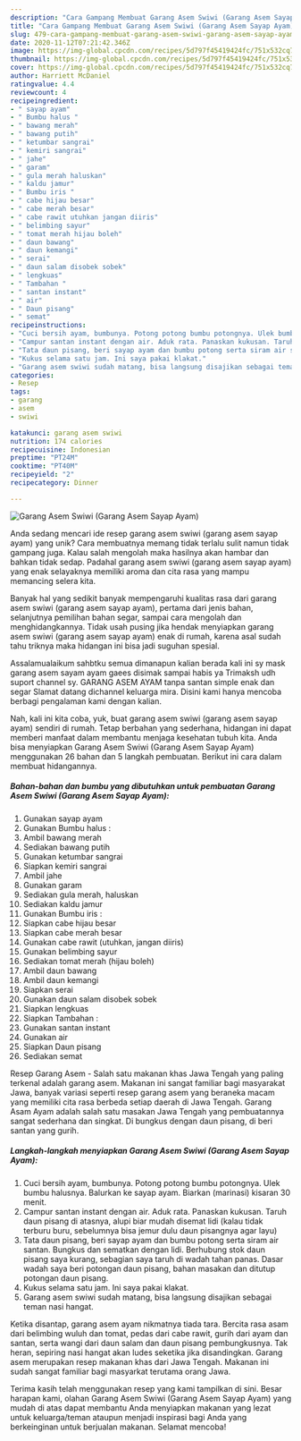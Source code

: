 ```yaml
---
description: "Cara Gampang Membuat Garang Asem Swiwi (Garang Asem Sayap Ayam), Lezat Sekali"
title: "Cara Gampang Membuat Garang Asem Swiwi (Garang Asem Sayap Ayam), Lezat Sekali"
slug: 479-cara-gampang-membuat-garang-asem-swiwi-garang-asem-sayap-ayam-lezat-sekali
date: 2020-11-12T07:21:42.346Z
image: https://img-global.cpcdn.com/recipes/5d797f45419424fc/751x532cq70/garang-asem-swiwi-garang-asem-sayap-ayam-foto-resep-utama.jpg
thumbnail: https://img-global.cpcdn.com/recipes/5d797f45419424fc/751x532cq70/garang-asem-swiwi-garang-asem-sayap-ayam-foto-resep-utama.jpg
cover: https://img-global.cpcdn.com/recipes/5d797f45419424fc/751x532cq70/garang-asem-swiwi-garang-asem-sayap-ayam-foto-resep-utama.jpg
author: Harriett McDaniel
ratingvalue: 4.4
reviewcount: 4
recipeingredient:
- " sayap ayam"
- " Bumbu halus "
- " bawang merah"
- " bawang putih"
- " ketumbar sangrai"
- " kemiri sangrai"
- " jahe"
- " garam"
- " gula merah haluskan"
- " kaldu jamur"
- " Bumbu iris "
- " cabe hijau besar"
- " cabe merah besar"
- " cabe rawit utuhkan jangan diiris"
- " belimbing sayur"
- " tomat merah hijau boleh"
- " daun bawang"
- " daun kemangi"
- " serai"
- " daun salam disobek sobek"
- " lengkuas"
- " Tambahan "
- " santan instant"
- " air"
- " Daun pisang"
- " semat"
recipeinstructions:
- "Cuci bersih ayam, bumbunya. Potong potong bumbu potongnya. Ulek bumbu halusnya. Balurkan ke sayap ayam. Biarkan (marinasi) kisaran 30 menit."
- "Campur santan instant dengan air. Aduk rata. Panaskan kukusan. Taruh daun pisang di atasnya, alupi biar mudah disemat lidi (kalau tidak terburu buru, sebelumnya bisa jemur dulu daun pisangnya agar layu)"
- "Tata daun pisang, beri sayap ayam dan bumbu potong serta siram air santan. Bungkus dan sematkan dengan lidi. Berhubung stok daun pisang saya kurang, sebagian saya taruh di wadah tahan panas. Dasar wadah saya beri potongan daun pisang, bahan masakan dan ditutup potongan daun pisang."
- "Kukus selama satu jam. Ini saya pakai klakat."
- "Garang asem swiwi sudah matang, bisa langsung disajikan sebagai teman nasi hangat."
categories:
- Resep
tags:
- garang
- asem
- swiwi

katakunci: garang asem swiwi 
nutrition: 174 calories
recipecuisine: Indonesian
preptime: "PT24M"
cooktime: "PT40M"
recipeyield: "2"
recipecategory: Dinner

---
```



![Garang Asem Swiwi (Garang Asem Sayap Ayam)](https://img-global.cpcdn.com/recipes/5d797f45419424fc/751x532cq70/garang-asem-swiwi-garang-asem-sayap-ayam-foto-resep-utama.jpg)

Anda sedang mencari ide resep garang asem swiwi (garang asem sayap ayam) yang unik? Cara membuatnya memang tidak terlalu sulit namun tidak gampang juga. Kalau salah mengolah maka hasilnya akan hambar dan bahkan tidak sedap. Padahal garang asem swiwi (garang asem sayap ayam) yang enak selayaknya memiliki aroma dan cita rasa yang mampu memancing selera kita.

Banyak hal yang sedikit banyak mempengaruhi kualitas rasa dari garang asem swiwi (garang asem sayap ayam), pertama dari jenis bahan, selanjutnya pemilihan bahan segar, sampai cara mengolah dan menghidangkannya. Tidak usah pusing jika hendak menyiapkan garang asem swiwi (garang asem sayap ayam) enak di rumah, karena asal sudah tahu triknya maka hidangan ini bisa jadi suguhan spesial.

Assalamualaikum sahbtku semua dimanapun kalian berada kali ini sy mask garang asem sayam ayam gaees disimak sampai habis ya Trimaksh udh suport channel sy. GARANG ASEM AYAM tanpa santan simple enak dan segar Slamat datang dichannel keluarga mira. Disini kami hanya mencoba berbagi pengalaman kami dengan kalian.


Nah, kali ini kita coba, yuk, buat garang asem swiwi (garang asem sayap ayam) sendiri di rumah. Tetap berbahan yang sederhana, hidangan ini dapat memberi manfaat dalam membantu menjaga kesehatan tubuh kita. Anda bisa menyiapkan Garang Asem Swiwi (Garang Asem Sayap Ayam) menggunakan 26 bahan dan 5 langkah pembuatan. Berikut ini cara dalam membuat hidangannya.

<!--inarticleads1-->

##### Bahan-bahan dan bumbu yang dibutuhkan untuk pembuatan Garang Asem Swiwi (Garang Asem Sayap Ayam):

1. Gunakan  sayap ayam
1. Gunakan  Bumbu halus :
1. Ambil  bawang merah
1. Sediakan  bawang putih
1. Gunakan  ketumbar sangrai
1. Siapkan  kemiri sangrai
1. Ambil  jahe
1. Gunakan  garam
1. Sediakan  gula merah, haluskan
1. Sediakan  kaldu jamur
1. Gunakan  Bumbu iris :
1. Siapkan  cabe hijau besar
1. Siapkan  cabe merah besar
1. Gunakan  cabe rawit (utuhkan, jangan diiris)
1. Gunakan  belimbing sayur
1. Sediakan  tomat merah (hijau boleh)
1. Ambil  daun bawang
1. Ambil  daun kemangi
1. Siapkan  serai
1. Gunakan  daun salam disobek sobek
1. Siapkan  lengkuas
1. Siapkan  Tambahan :
1. Gunakan  santan instant
1. Gunakan  air
1. Siapkan  Daun pisang
1. Sediakan  semat


Resep Garang Asem - Salah satu makanan khas Jawa Tengah yang paling terkenal adalah garang asem. Makanan ini sangat familiar bagi masyarakat Jawa, banyak variasi seperti resep garang asem yang beraneka macam yang memiliki cita rasa berbeda setiap daerah di Jawa Tengah. Garang Asam Ayam adalah salah satu masakan Jawa Tengah yang pembuatannya sangat sederhana dan singkat. Di bungkus dengan daun pisang, di beri santan yang gurih. 

<!--inarticleads2-->

##### Langkah-langkah menyiapkan Garang Asem Swiwi (Garang Asem Sayap Ayam):

1. Cuci bersih ayam, bumbunya. Potong potong bumbu potongnya. Ulek bumbu halusnya. Balurkan ke sayap ayam. Biarkan (marinasi) kisaran 30 menit.
1. Campur santan instant dengan air. Aduk rata. Panaskan kukusan. Taruh daun pisang di atasnya, alupi biar mudah disemat lidi (kalau tidak terburu buru, sebelumnya bisa jemur dulu daun pisangnya agar layu)
1. Tata daun pisang, beri sayap ayam dan bumbu potong serta siram air santan. Bungkus dan sematkan dengan lidi. Berhubung stok daun pisang saya kurang, sebagian saya taruh di wadah tahan panas. Dasar wadah saya beri potongan daun pisang, bahan masakan dan ditutup potongan daun pisang.
1. Kukus selama satu jam. Ini saya pakai klakat.
1. Garang asem swiwi sudah matang, bisa langsung disajikan sebagai teman nasi hangat.


Ketika disantap, garang asem ayam nikmatnya tiada tara. Bercita rasa asam dari belimbing wuluh dan tomat, pedas dari cabe rawit, gurih dari ayam dan santan, serta wangi dari daun salam dan daun pisang pembungkusnya. Tak heran, sepiring nasi hangat akan ludes seketika jika disandingkan. Garang asem merupakan resep makanan khas dari Jawa Tengah. Makanan ini sudah sangat familiar bagi masyarkat terutama orang Jawa. 

Terima kasih telah menggunakan resep yang kami tampilkan di sini. Besar harapan kami, olahan Garang Asem Swiwi (Garang Asem Sayap Ayam) yang mudah di atas dapat membantu Anda menyiapkan makanan yang lezat untuk keluarga/teman ataupun menjadi inspirasi bagi Anda yang berkeinginan untuk berjualan makanan. Selamat mencoba!
